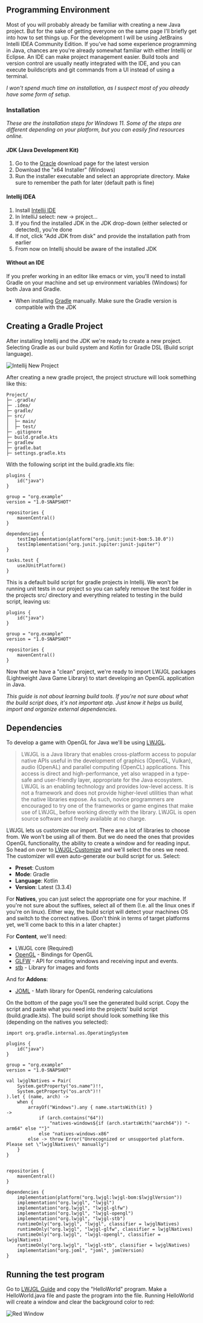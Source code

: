 ## Programming Environment

Most of you will probably already be familiar with creating a new Java project.
But for the sake of getting everyone on the same page I'll briefly get into how to set things up.
For the development I will be using JetBrains Intelli IDEA Community Edition.
If you've had some experience programming in Java, chances are you're already somewhat familiar with either Intellij or Eclipse.
An IDE can make project management easier.
Build tools and version control are usually neatly integrated with the IDE,
and you can execute buildscripts and git commands from a UI instead of using a terminal.

*I won't spend much time on installation, as I suspect most of you already have some form of setup.*

### Installation

*These are the installation steps for Windows 11.
Some of the steps are different depending on your platform, but you can easily find resources online.*

#### JDK (Java Development Kit)

1. Go to the [Oracle](https://www.oracle.com/java/technologies/downloads/) download page for the latest version
2. Download the "x64 Installer" (Windows)
3. Run the installer executable and select an appropriate directory. Make sure to remember the path for later (default path is fine)

#### Intellij IDEA

1. Install [Intellij IDE](https://www.jetbrains.com/idea/download/?section=windows)
2. In IntelliJ select: new -> project...
3. If you find the installed JDK in the JDK drop-down (either selected or detected), you're done
4. If not, click "Add JDK from disk" and provide the installation path from earlier
5. From now on Intellij should be aware of the installed JDK

#### Without an IDE

If you prefer working in an editor like emacs or vim, you'll need to install Gradle on your machine and set up environment variables (Windows) for both Java and Gradle.

* When installing [Gradle](https://gradle.org/install/) manually. Make sure the Gradle version is compatible with the JDK

## Creating a Gradle Project

After installing Intellij and the JDK we're ready to create a new project.
Selecting Gradle as our build system and Kotlin for Gradle DSL (Build script language).

![Intellij New Project](img/00/new-project.png)

After creating a new gradle project, the project structure will look something like this:

```
Project/
├─ .gradle/
├─ .idea/
├─ gradle/
├─ src/
│  ├─ main/
│  ├─ test/
├─ .gitignore
├─ build.gradle.kts
├─ gradlew
├─ gradle.bat
├─ settings.gradle.kts
```

With the following script int the build.gradle.kts file:

```
plugins {
    id("java")
}

group = "org.example"
version = "1.0-SNAPSHOT"

repositories {
    mavenCentral()
}

dependencies {
    testImplementation(platform("org.junit:junit-bom:5.10.0"))
    testImplementation("org.junit.jupiter:junit-jupiter")
}

tasks.test {
    useJUnitPlatform()
}
```

This is a default build script for gradle projects in Intellij.
We won't be running unit tests in our project so you can safely remove the test folder in
the projects src/ directory and everything related to testing in the build script, leaving us:

```
plugins {
    id("java")
}

group = "org.example"
version = "1.0-SNAPSHOT"

repositories {
    mavenCentral()
}
```
Now that we have a "clean" project, we're ready to import LWJGL packages (Lightweight Java Game Library) to start
developing an OpenGL application in Java.

*This guide is not about learning build tools. If you're not sure about what the build script does,
it's not important atp. Just know it helps us build, import and organize external dependencies.*

## Dependencies

To develop a game with OpenGL for Java we'll be using [LWJGL](https://www.lwjgl.org/).

>LWJGL is a Java library that enables cross-platform access to popular native APIs useful in the development of graphics (OpenGL, Vulkan), audio (OpenAL) and parallel computing (OpenCL) applications. This access is direct and high-performance, yet also wrapped in a type-safe and user-friendly layer, appropriate for the Java ecosystem.
>LWJGL is an enabling technology and provides low-level access. It is not a framework and does not provide higher-level utilities than what the native libraries expose. As such, novice programmers are encouraged to try one of the frameworks or game engines that make use of LWJGL, before working directly with the library.
>LWJGL is open source software and freely available at no charge.

LWJGL lets us customize our import. There are a lot of libraries to choose from. We won't be using all of them.
But we do need the ones that provides OpenGL functionality, the ability to create a window and for reading input.
So head on over to [LWJGL-Customize](https://www.lwjgl.org/customize) and we'll select the ones we need.
The customizer will even auto-generate our build script for us. Select:

* **Preset**: Custom
* **Mode**: Gradle
* **Language**: Kotlin
* **Version**: Latest (3.3.4)

For **Natives**, you can just select the appropriate one for your machine. If you're not
sure about the suffixes, select all of them (I.e. all the linux ones if you're on linux).
Either way, the build script will detect your machines OS and switch to the correct natives.
(Don't think in terms of target platforms yet, we'll come back to this in a later chapter.)

For **Content**, we'll need:

* LWJGL core (Required)
* [OpenGL](https://www.opengl.org/) - Bindings for OpenGL
* [GLFW](https://www.glfw.org/) - API for creating windows and receiving input and events.
* [stb](https://github.com/nothings/stb) - Library for images and fonts

And for **Addons**:

* [JOML](https://github.com/JOML-CI/JOML) - Math library for OpenGL rendering calculations

On the bottom of the page you'll see the generated build script. Copy the script and paste what you
need into the projects' build script (build.gradle.kts). 
The build script should look something like this (depending on the natives you selected):

```
import org.gradle.internal.os.OperatingSystem

plugins {
    id("java")
}

group = "org.example"
version = "1.0-SNAPSHOT"

val lwjglNatives = Pair(
	System.getProperty("os.name")!!,
	System.getProperty("os.arch")!!
).let { (name, arch) ->
	when {
		arrayOf("Windows").any { name.startsWith(it) }                ->
			if (arch.contains("64"))
				"natives-windows${if (arch.startsWith("aarch64")) "-arm64" else ""}"
			else "natives-windows-x86"
		else -> throw Error("Unrecognized or unsupported platform. Please set \"lwjglNatives\" manually")
	}
}


repositories {
	mavenCentral()
}

dependencies {
	implementation(platform("org.lwjgl:lwjgl-bom:$lwjglVersion"))
	implementation("org.lwjgl", "lwjgl")
	implementation("org.lwjgl", "lwjgl-glfw")
	implementation("org.lwjgl", "lwjgl-opengl")
	implementation("org.lwjgl", "lwjgl-stb")
	runtimeOnly("org.lwjgl", "lwjgl", classifier = lwjglNatives)
	runtimeOnly("org.lwjgl", "lwjgl-glfw", classifier = lwjglNatives)
	runtimeOnly("org.lwjgl", "lwjgl-opengl", classifier = lwjglNatives)
	runtimeOnly("org.lwjgl", "lwjgl-stb", classifier = lwjglNatives)
	implementation("org.joml", "joml", jomlVersion)
}
```

## Running the test program
 
Go to [LWJGL Guide](https://www.lwjgl.org/guide) and copy the "HelloWorld" program. 
Make a HelloWorld.java file and paste the program into the file. 
Running HelloWorld will create a window and clear the background color to red:

![Red Window](img/00/red-window.png)





